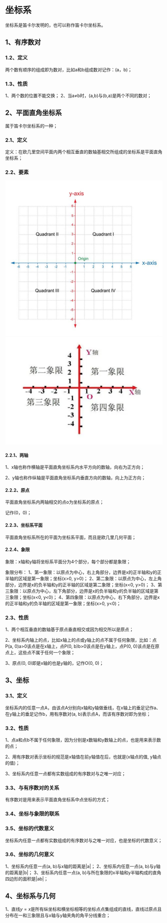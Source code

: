 # 坐标系
坐标系是笛卡尔发明的，也可以称作笛卡尔坐标系。

## 1、有序数对
### 1.2、定义
两个数有顺序的组成即为数对，比如a和b组成数对记作：(a，b)；

### 1.3、性质
1、两个数的位置不能交换；
2、当a$\ne$b时，(a,b)与(b,a)是两个不同的数对；

## 2、平面直角坐标系
属于笛卡尔坐标系的一种；

### 2.1、定义
定义：在欧几里空间平面内两个相互垂直的数轴基相交所组成的坐标系是平面直角坐标系；

### 2.2、要素
![](../images/笛卡尔坐标系1.png)
![](../images/笛卡尔坐标系2.png)

#### 2.2.1、两轴
1、x轴也称作横轴是平面直角坐标系内水平方向的数轴，向右为正方向；

2、y轴也称作纵轴是平面直角坐标系内垂直方向的数轴，向上为正方向；

#### 2.2.2、原点
平面直角坐标系内两轴相交的点o为坐标系的原点；

记作(0，0)；

#### 2.2.3、坐标系平面
平面直角坐标系所在的平面为坐标系平面，而且是欧几里几何平面；

#### 2.2.4、象限
象限：x轴和y轴将坐标系平面分为4个部分，每个部分都是象限；

象限分布：
1、第一象限：以原点为中心，右上角部分，边界是x的正半轴和y的正半轴的区域是第一象限；坐标(x>0, y>0)；
2、第二象限：以原点为中心，左上角部分，边界是x的负半轴和y的正半轴的区域是第二象限；坐标(x<0, y>0)；
3、第三象限：以原点为中心，左下角部分，边界是x的负半轴和y的负半轴的区域是第三象限；坐标(x<0, y<0)；
4、第四象限：以原点为中心，右下角部分，边界是x的正半轴和y的负半轴的区域是第一象限；坐标(x>0, y<0)；

### 2.3、性质
1、两个相互垂直的数轴基于原点垂直相交或因为相交所以是原点；

2、坐标系内轴上的点，比如x轴上的点或y轴上的点不属于任何象限，比如：点P(a, 0)a>0该点是在x轴上，点P(0, b)b>0该点是在y轴上，点P(0, 0)该点是在原点上，这些点不属于任何一个象限；

3、原点(0, 0)即是x轴的也是y轴的，记作O(0, 0)；


## 3、坐标
### 3.1、定义
坐标系内的任意一点A，由该点A分别向x轴和y轴做垂线，在x轴上的垂足记作a、在y轴上的垂足记作b，用有序数对(a, b)表示点A，而该有序数对即为坐标；

### 3.2、性质
1、点a和点b不属于任何象限，因为分别是x数轴和y数轴上的点，也是用来表示数的点；

2、用有序数对表示坐标的规范是x轴值在前y轴值在后，也就是(x轴点的值, y轴点的值)；

3、坐标系内任意一点都有实数组成的有序数对与之唯一对应；

### 3.3、与有序数对的关系
有序数对是用来表示平面直角坐标系中点坐标的方式；

### 3.4、坐标与象限的联系

### 3.5、坐标的代数意义
坐标系内任意一点都有实数组成的有序数对与之唯一对应，也是坐标的代数意义；

### 3.6、坐标的几何意义
1、坐标系内任意一点(a, b)与x轴的距离是|a|；
2、坐标系内任意一点(a, b)与y轴的距离是|b|；
3、坐标系内任意一点(a, b)与所在象限的x半轴和y半轴构成的直角四边形的面积是|ab|；

## 4、坐标系与几何
1、直线$y=x$是所有纵坐标和横坐标相等的坐标点点集组成的直线，直线过原点且分布在一和三象限且与x轴与y轴夹角的角平分线重合；
